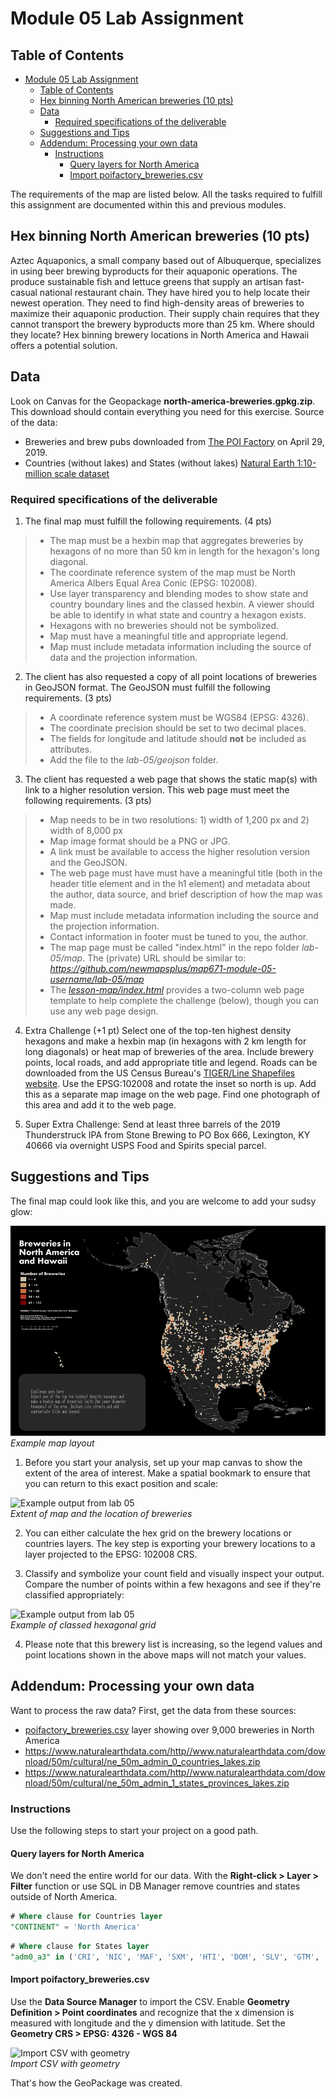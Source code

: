 # Module 05 Lab Assignment

## Table of Contents

<!-- TOC -->

- [Module 05 Lab Assignment](#module-05-lab-assignment)
    - [Table of Contents](#table-of-contents)
    - [Hex binning North American breweries (10 pts)](#hex-binning-north-american-breweries-10-pts)
    - [Data](#data)
        - [Required specifications of the deliverable](#required-specifications-of-the-deliverable)
    - [Suggestions and Tips](#suggestions-and-tips)
    - [Addendum: Processing your own data](#addendum-processing-your-own-data)
        - [Instructions](#instructions)
            - [Query layers for North America](#query-layers-for-north-america)
            - [Import poifactory_breweries.csv](#import-poifactory_breweriescsv)

<!-- /TOC -->

The requirements of the map are listed below. All the tasks required to fulfill this assignment are documented within this and previous modules.


## Hex binning North American breweries (10 pts)

Aztec Aquaponics, a small company based out of Albuquerque, specializes in using beer brewing byproducts for their aquaponic operations. The produce sustainable fish and lettuce greens that supply an artisan fast-casual national restaurant chain. They have hired you to help locate their newest operation. They need to find high-density areas of breweries to maximize their aquaponic production. Their supply chain requires that they cannot transport the brewery byproducts more than 25 km. Where should they locate? Hex binning brewery locations in North America and Hawaii offers a potential solution.

## Data

Look on Canvas for the Geopackage **north-america-breweries.gpkg.zip**. This download should contain everything you need for this exercise. Source of the data:
* Breweries and brew pubs downloaded from [The POI Factory](http://poi-factory.com) on April 29, 2019.
* Countries (without lakes) and States (without lakes) [Natural Earth 1:10-million scale dataset](http://www.naturalearthdata.com)



### Required specifications of the deliverable

1) The final map must fulfill the following requirements. (4 pts)
> * The map must be a hexbin map that aggregates breweries by hexagons of no more than 50 km in length for the hexagon's long diagonal.
> * The coordinate reference system of the map must be North America Albers Equal Area Conic (EPSG: 102008).
> * Use layer transparency and blending modes to show state and country boundary lines and the classed hexbin. A viewer should be able to identify in what state and country a hexagon exists.
> * Hexagons with no breweries should not be symbolized.
> * Map must have a meaningful title and appropriate legend.
> * Map must include metadata information including the source of data and the projection information.

2) The client has also requested a copy of all point locations of breweries in GeoJSON format. The GeoJSON must fulfill the following requirements. (3 pts)

> * A coordinate reference system must be WGS84 (EPSG: 4326).
> * The coordinate precision should be set to two decimal places.
> * The fields for longitude and latitude should **not** be included as attributes.
> * Add the file to the *lab-05/geojson* folder.

3) The client has requested a web page that shows the static map(s) with link to a higher resolution version. This web page must meet the following requirements. (3 pts)

> * Map needs to be in two resolutions: 1) width of 1,200 px and 2) width of 8,000 px
> * Map image format should be a PNG or JPG.
> * A link must be available to access the higher resolution version and the GeoJSON.
> * The web page must have must have a meaningful title (both in the header title element and in the h1 element) and metadata about the author, data source, and brief description of how the map was made.
> * Map must include metadata information including the source and the projection information.
> * Contact information in footer must be tuned to you, the author.
> * The map page must be called "index.html" in the repo folder *lab-05/map*. The (private) URL should be similar to: _https://github.com/newmapsplus/map671-module-05-username/lab-05/map_
> * The [_lesson-map/index.html_](../lesson-map/index.html) provides a two-column web page template to help complete the challenge (below), though you can use any web page design.

4) Extra Challenge (+1 pt)
Select one of the top-ten highest density hexagons and make a hexbin map (in hexagons with 2 km length for long diagonals) or heat map of breweries of the area. Include brewery points, local roads, and add appropriate title and legend. Roads can be downloaded from the US Census Bureau's [TIGER/Line Shapefiles website](https://www.census.gov/cgi-bin/geo/shapefiles/index.php?year=2016&layergroup=Roads). Use the EPSG:102008 and rotate the inset so north is up. Add this as a separate map image on the web page. Find one photograph of this area and add it to the web page.

5) Super Extra Challenge: Send at least three barrels of the 2019 Thunderstruck IPA from Stone Brewing to PO Box 666, Lexington, KY 40666 via overnight USPS Food and Spirits special parcel.

## Suggestions and Tips

The final map could look like this, and you are welcome to add your sudsy glow:

![Example output from lab 05](graphics/FinalMap.png)    
*Example map layout*

1) Before you start your analysis, set up your map canvas to show the extent of the area of interest. Make a spatial bookmark to ensure that you can return to this exact position and scale:

![Example output from lab 05](graphics/Lab_01.png)    
*Extent of map and the location of breweries*

2) You can either calculate the hex grid on the brewery locations or countries layers. The key step is exporting your brewery locations to a layer projected to the EPSG: 102008 CRS.


3) Classify and symbolize your count field and visually inspect your output. Compare the number of points within a few hexagons and see if they're classified appropriately:

![Example output from lab 05](graphics/Lab_10.png)   
*Example of classed hexagonal grid*

4) Please note that this brewery list is increasing, so the legend values and point locations shown in the above maps will not match your values.

## Addendum: Processing your own data

Want to process the raw data? First, get the data from these sources:
* [poifactory_breweries.csv](source-data/poifactory-breweries.csv) layer showing over 9,000 breweries in North America 
* https://www.naturalearthdata.com/http//www.naturalearthdata.com/download/50m/cultural/ne_50m_admin_0_countries_lakes.zip
* https://www.naturalearthdata.com/http//www.naturalearthdata.com/download/50m/cultural/ne_50m_admin_1_states_provinces_lakes.zip

### Instructions

Use the following steps to start your project on a good path.

#### Query layers for North America

We don't need the entire world for our data. With the **Right-click > Layer > Filter** function or use SQL in DB Manager remove countries and states outside of North America.

```sql
# Where clause for Countries layer
"CONTINENT" = 'North America'
```

```sql
# Where clause for States layer
"adm0_a3" in ('CRI', 'NIC', 'MAF', 'SXM', 'HTI', 'DOM', 'SLV', 'GTM', 'USG', 'CUB', 'HND', 'USA', 'CAN', 'MEX', 'BLZ', 'PAN', 'GRL', 'CUW', 'ABW', 'BHS', 'TCA', 'SPM', 'TTO', 'GRD', 'VCT', 'BRB', 'LCA', 'DMA', 'UMI', 'MSR', 'ATG', 'KNA', 'VIR', 'BLM', 'PRI', 'AIA', 'VGB', 'JAM', 'CYM', 'BMU', 'BJN', 'SER')
```

#### Import poifactory_breweries.csv

Use the **Data Source Manager** to import the CSV. Enable **Geometry Definition > Point coordinates** and recognize that the x dimension is measured with longitude and the y dimension with latitude. Set the **Geometry CRS > EPSG: 4326 - WGS 84**

![Import CSV with geometry](graphics/Lab_import_CSV.png)    
*Import CSV with geometry*

That's how the GeoPackage was created.